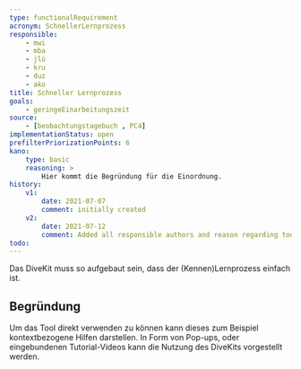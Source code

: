 ```yaml
---
type: functionalRequirement
acronym: SchnellerLernprozess
responsible:
    - mwi
    - mba
    - jlü
    - kru
    - duz
    - ako
title: Schneller Lernprozess
goals:
    - geringeEinarbeitungszeit
source:
    - [beobachtungstagebuch , PC4]
implementationStatus: open
prefilterPriorizationPoints: 6
kano:
    type: basic
    reasoning: >
        Hier kommt die Begründung für die Einordnung.
history:
    v1:
        date: 2021-07-07
        comment: initially created
    v2:
        date: 2021-07-12
        comment: Added all responsible authors and reason regarding todo
todo:
---
```


Das DiveKit muss so aufgebaut sein, dass der (Kennen)Lernprozess einfach ist.

## Begründung

Um das Tool direkt verwenden zu können kann dieses zum Beispiel kontextbezogene Hilfen darstellen. In Form von Pop-ups, oder eingebundenen Tutorial-Videos kann die Nutzung des DiveKits vorgestellt werden.
